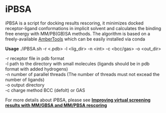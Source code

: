 # iPBSA

iPBSA is a script for docking results rescoring, it minimizes docked receptor-ligand conformations in implicit solvent and calculates the binding free energy with MM/PB(GB)SA methods. The algorithm is based on a freely-available [AmberTools](https://ambermd.org/AmberTools.php) which can be easily installed via conda  

**Usage** ./iPBSA.sh -r <.pdb> -l <lig_dir>  -n <int\> -c <bcc/gas> -o <out_dir>  
	
-r receptor file in pdb format  
-l path to the directory with small molecules (ligands should be in pdb format with added hydrogens)  
-n number of parallel threads (The number of threads must not excead the number of ligands)  
-o output directory  
-c charge method BCC (defolt) or GAS  

For more details about iPBSA, please see [**Improving virtual screening results with MM/GBSA and MM/PBSA rescoring**](https://link.springer.com/article/10.1007/s10822-021-00389-3)  

